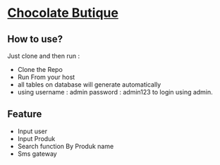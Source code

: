 # [Chocolate Butique](http://#/)

## How to use?

Just clone and then run : 
* Clone the Repo
* Run From your host
* all tables on database will generate automatically
* using username : admin password : admin123 to login using admin.

## Feature

* Input user
* Input Produk
* Search function By Produk name
* Sms gateway
